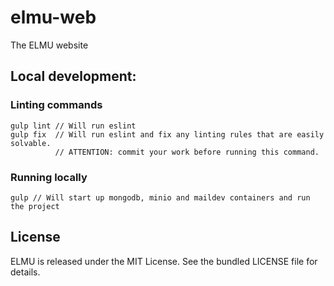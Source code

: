 # elmu-web

The ELMU website

## Local development:

### Linting commands

~~~
gulp lint // Will run eslint
gulp fix  // Will run eslint and fix any linting rules that are easily solvable.
          // ATTENTION: commit your work before running this command.
~~~

### Running locally

~~~
gulp // Will start up mongodb, minio and maildev containers and run the project
~~~

## License

ELMU is released under the MIT License. See the bundled LICENSE file for details.
